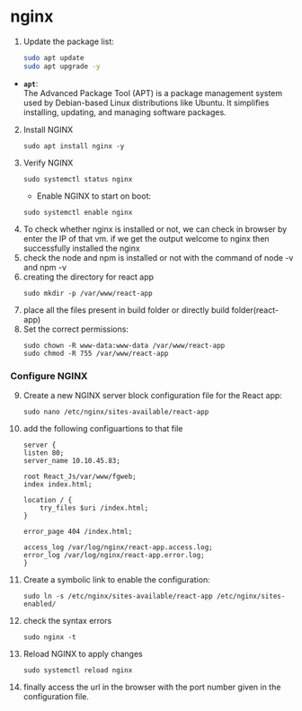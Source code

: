 # nginx







1.  Update the package list:
    
    ```bash
    sudo apt update
    sudo apt upgrade -y
    ```
- **`apt`**:  
The Advanced Package Tool (APT) is a package management system used by Debian-based Linux distributions like Ubuntu. It simplifies installing, updating, and managing software packages.


2. Install NGINX
	```
	sudo apt install nginx -y
	```
3. Verify NGINX
	 ``` 
	 sudo systemctl status nginx
	```
	- Enable NGINX to start on boot:
	```
	sudo systemctl enable nginx 
	```
4. To check whether nginx is installed or not, we can check in browser by enter the IP of that vm. if we get the output welcome to nginx then successfully installed the nginx
5. check the node and npm is installed or not with the command of node -v and npm -v
6. creating the directory for react app
	```
	sudo mkdir -p /var/www/react-app
	```
7. place all the files present in build folder or directly build folder(react-app)
8. Set the correct permissions:
	 ```
	 sudo chown -R www-data:www-data /var/www/react-app
	sudo chmod -R 755 /var/www/react-app
	```
### Configure NGINX
9. Create a new NGINX server block configuration file for the React app: 
	 ```
	 sudo nano /etc/nginx/sites-available/react-app
	 ```
10. add the following configuartions to that file
	```
	server {
    listen 80;
    server_name 10.10.45.83;

    root React_Js/var/www/fgweb;
    index index.html;

    location / {
        try_files $uri /index.html;
    }

    error_page 404 /index.html;

    access_log /var/log/nginx/react-app.access.log;
    error_log /var/log/nginx/react-app.error.log;
	}
	```
11. Create a symbolic link to enable the configuration:
	```
	sudo ln -s /etc/nginx/sites-available/react-app /etc/nginx/sites-enabled/
	```
12. check the syntax errors
	```
	sudo nginx -t
	```
13. Reload NGINX to apply changes
	``` 
	sudo systemctl reload nginx
	   ```
14. finally access the url in the browser with the port number given in the configuration file.
